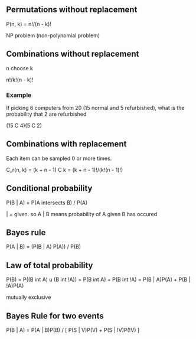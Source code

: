 ## Permutations without replacement
P(n, k) = n!/(n - k)!

NP problem (non-polynomial problem)

## Combinations without replacement

n choose k

n!/k!(n - k)!

### Example

If picking 6 computers from 20 (15 normal and 5 refurbished), what is the probability that 2 are refurbished

(15 C 4)(5 C 2)

## Combinations with replacement

Each item can be sampled 0 or more times.

C_r(n, k) = (k + n - 1) C k = (k + n - 1)!/(k!(n - 1)!)

## Conditional probability

P(B | A) = P(A intersects B) / P(A)

| = given. so A | B means probability of A given B has occured

## Bayes rule
P(A | B) = (P(B | A) P(A)) / P(B)

## Law of total probability

P(B) = P((B int A) u (B int !A)) = P(B int A) + P(B int !A)
     = P(B | A)P(A) + P(B | !A)P(A)

mutually exclusive

## Bayes Rule for two events

P(B | A) = P(A | B)P(B) / [ P(S | V)P(V) + P(S | !V)P(!V) ]
